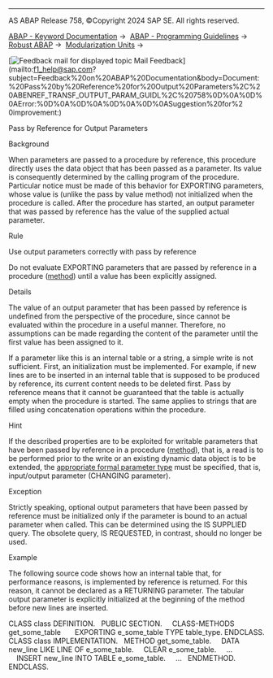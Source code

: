   

* * *

AS ABAP Release 758, ©Copyright 2024 SAP SE. All rights reserved.

[ABAP - Keyword Documentation](javascript:call_link\('abenabap.htm'\)) →  [ABAP - Programming Guidelines](javascript:call_link\('abenabap_pgl.htm'\)) →  [Robust ABAP](javascript:call_link\('abenrobust_abap_gdl.htm'\)) →  [Modularization Units](javascript:call_link\('abenmodularization_unit_gdl.htm'\)) → 

 [![](Mail.gif?object=Mail.gif "Feedback mail for displayed topic") Mail Feedback](mailto:f1_help@sap.com?subject=Feedback%20on%20ABAP%20Documentation&body=Document:%20Pass%20by%20Reference%20for%20Output%20Parameters%2C%20ABENREF_TRANSF_OUTPUT_PARAM_GUIDL%2C%20758%0D%0A%0D%0AError:%0D%0A%0D%0A%0D%0A%0D%0ASuggestion%20for%2
0improvement:)

Pass by Reference for Output Parameters

Background   

When parameters are passed to a procedure by reference, this procedure directly uses the data object that has been passed as a parameter. Its value is consequently determined by the calling program of the procedure. Particular notice must be made of this behavior for EXPORTING parameters, whose value is (unlike the pass by value method) not initialized when the procedure is called. After the procedure has started, an output parameter that was passed by reference has the value of the supplied actual parameter.

Rule   

Use output parameters correctly with pass by reference

Do not evaluate EXPORTING parameters that are passed by reference in a procedure ([method](javascript:call_link\('abenfunct_module_subroutine_guidl.htm'\) "Guideline")) until a value has been explicitly assigned.

Details   

The value of an output parameter that has been passed by reference is undefined from the perspective of the procedure, since cannot be evaluated within the procedure in a useful manner. Therefore, no assumptions can be made regarding the content of the parameter until the first value has been assigned to it.

If a parameter like this is an internal table or a string, a simple write is not sufficient. First, an initialization must be implemented. For example, if new lines are to be inserted in an internal table that is supposed to be produced by reference, its current content needs to be deleted first. Pass by reference means that it cannot be guaranteed that the table is actually empty when the procedure is started. The same applies to strings that are filled using concatenation operations within the procedure.

Hint

If the described properties are to be exploited for writable parameters that have been passed by reference in a procedure ([method](javascript:call_link\('abenfunct_module_subroutine_guidl.htm'\) "Guideline")), that is, a read is to be performed prior to the write or an existing dynamic data object is to be extended, the [appropriate formal parameter type](javascript:call_link\('abentype_formal_param_proc_guidl.htm'\) "Guideline") must be specified, that is, input/output parameter (CHANGING parameter).

Exception

Strictly speaking, optional output parameters that have been passed by reference must be initialized only if the parameter is bound to an actual parameter when called. This can be determined using the IS SUPPLIED query. The obsolete query, IS REQUESTED, in contrast, should no longer be used.

Example

The following source code shows how an internal table that, for performance reasons, is implemented by reference is returned. For this reason, it cannot be declared as a RETURNING parameter. The tabular output parameter is explicitly initialized at the beginning of the method before new lines are inserted.

CLASS class DEFINITION.
  PUBLIC SECTION.
    CLASS-METHODS get\_some\_table
      EXPORTING e\_some\_table TYPE table\_type.
ENDCLASS.
CLASS class IMPLEMENTATION.
  METHOD get\_some\_table.
    DATA new\_line LIKE LINE OF e\_some\_table.
    CLEAR e\_some\_table.
    ...
    INSERT new\_line INTO TABLE e\_some\_table.
    ...
  ENDMETHOD.
ENDCLASS.